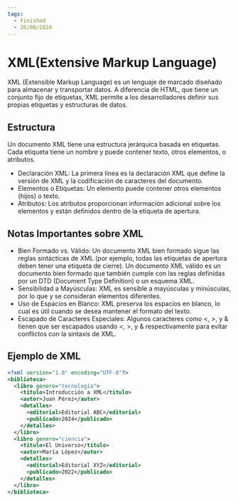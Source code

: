 ```yaml
---
tags:
  - Finished
  - 26/08/2024
---
```


# XML(Extensive Markup Language)

XML (Extensible Markup Language) es un lenguaje de marcado diseñado para almacenar y transportar datos. A diferencia de
HTML, que tiene un conjunto fijo de etiquetas, XML permite a los desarrolladores definir sus propias etiquetas y
estructuras de datos.

## Estructura

Un documento XML tiene una estructura jerárquica basada en etiquetas. Cada etiqueta tiene un nombre y puede contener
texto, otros elementos, o atributos.

- Declaración XML: La primera línea es la declaración XML que define la versión de XML y la codificación de caracteres
  del documento.
- Elementos o Etiquetas: Un elemento puede contener otros elementos (hijos) o texto.
- Atributos: Los atributos proporcionan información adicional sobre los elementos y están definidos dentro de la
  etiqueta de apertura.

## Notas Importantes sobre XML

- Bien Formado vs. Válido: Un documento XML bien formado sigue las reglas sintácticas de XML (por ejemplo, todas las
etiquetas de apertura deben tener una etiqueta de cierre). Un documento XML válido es un documento bien formado que
también cumple con las reglas definidas por un DTD (Document Type Definition) o un esquema XML.
- Sensibilidad a Mayúsculas: XML es sensible a mayúsculas y minúsculas, por lo que <Titulo> y <titulo> se consideran
elementos diferentes.
- Uso de Espacios en Blanco: XML preserva los espacios en blanco, lo cual es útil cuando se desea mantener el formato del
texto.
- Escapado de Caracteres Especiales: Algunos caracteres como <, >, y & tienen que ser escapados usando &lt;, &gt;, y &amp;
respectivamente para evitar conflictos con la sintaxis de XML.

## Ejemplo de XML

```xml
<?xml version="1.0" encoding="UTF-8"?>
<biblioteca>
  <libro genero="tecnología">
    <titulo>Introducción a XML</titulo>
    <autor>Juan Pérez</autor>
    <detalles>
      <editorial>Editorial ABC</editorial>
      <publicado>2024</publicado>
    </detalles>
  </libro>
  <libro genero="ciencia">
    <titulo>El Universo</titulo>
    <autor>María López</autor>
    <detalles>
      <editorial>Editorial XYZ</editorial>
      <publicado>2022</publicado>
    </detalles>
  </libro>
</biblioteca>
```